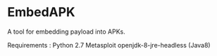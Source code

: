 # EmbedAPK
A tool for embedding payload into APKs.

Requirements :
Python 2.7
Metasploit
openjdk-8-jre-headless (Java8)

